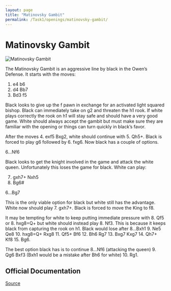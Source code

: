 ```yaml
---
layout: page
title: "Matinovsky Gambit"
permalink: /Task1/openings/matinovsky-gambit/
---
```

# Matinovsky Gambit


![Matinovsky Gambit](/matinovsky-gambit.jpg)


The Matinovsky Gambit is an aggressive line by black in the Owen’s Defense. It starts with the moves:

1. e4 b6
2. d4 Bb7
3. Bd3 f5

Black looks to give up the f pawn in exchange for an activated light squared bishop. Black can immediately take on g2 and threaten the h1 rook. If white plays correctly the rook on h1 will stay safe and should have a very good game. White should always accept the gambit but must make sure they are familiar with the opening or things can turn quickly in black’s favor. 

After the moves 4. exf5 Bxg2, white should continue with 5. Qh5+. Black is forced to play g6 followed by 6. fxg6. Now black has a couple of options. 

6…Nf6

Black looks to get the knight involved in the game and attack the white queen. Unfortunately this loses the game for black. White can play:

7. gxh7+ Nxh5
8. Bg6#

6…Bg7

This is the only viable option for black but white still has the advantage. White now should play 7. gxh7+. Black is forced to move the King to f8. 

It may be tempting for white to keep putting immediate pressure with 8. Qf5 or 8. hxg8=Q+ but white should instead play 8. Nf3. This is because it keeps black from capturing the rook on h1. Black would lose after 8…Bxh1 9. Ne5 Qe8 10. hxg8=Q+ Rxg8 11. Qf5+ Bf6 12. Bh6 Rg7 13. Bxg7 Kxg7 14. Qh7+ Kf8 15. Bg6. 

The best option black has is to continue 8…Nf6 (attacking the queen) 9. Qg6 Bxf3 (Bxh1 would be a mistake after Bh6 for white) 10. Rg1. 


## Official Documentation
[Source](https://www.thechesswebsite.com/matinovsky-gambit/)


